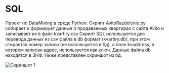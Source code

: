 # SQL
Проект по DataMining в среде Python.
Cкрипт AvitoRazdelenie.py собирает и формирует данные о продаваемых квартирах с сайта Avito и записывает их в файл kvartiry.csv
Скрипт SQL используется для перевода данных из csv файла в db формат (kvartiry.db), при этом стирается номер записи (не используется в бд), а поле kvaddress, в котором записан адрес, используется как ключ. Данные файла db находятся в 3НФ. Ниже представлен скриншот из бд.

![Скриншот 1](https://github.com/deadwindxkn/Data-Mining/blob/SQL/SQL_DB.png)
